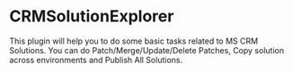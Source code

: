 # CRMSolutionExplorer
This plugin will help you to do some basic tasks related to MS CRM Solutions. You can do Patch/Merge/Update/Delete Patches, Copy solution across environments and Publish All Solutions.
